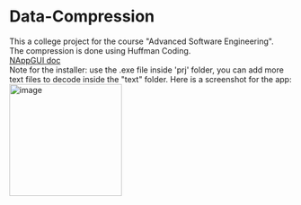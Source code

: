 # Data-Compression
This a college project for the course "Advanced Software Engineering".  
The compression is done using Huffman Coding.  
[NAppGUI doc](https://nappgui.com/en/guide/newprj.html)  
Note for the installer: use the .exe file inside 'prj' folder, you can add more text files to decode inside the "text" folder.
Here is a screenshot for the app:<br>
<img alt='image' src='https://github.com/user-attachments/assets/42433949-cf09-460e-bd3a-109aa23ca5fd' width="200">
